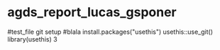# agds_report_lucas_gsponer
#test_file git setup
#blala
install.packages("usethis")
usethis::use_git()
library(usethis)
3


